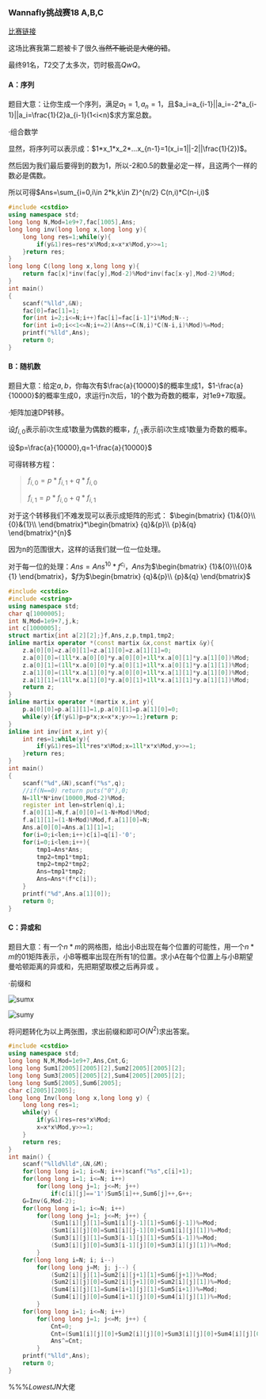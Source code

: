 ### Wannafly挑战赛18 A,B,C

[比赛链接](https://www.nowcoder.com/acm/contest/129#question)

这场比赛我第二题被卡了很久~~当然不能说是大佬的错~~。

最终91名，$T2$交了太多次，罚时极高$QwQ$。

#### A：序列

题目大意：让你生成一个序列，满足$a_1=1,a_n=1$，且$a_i=a_{i-1}||a_i=-2*a_{i-1}||a_i=\frac{1}{2}a_{i-1}(1<i<n)$求方案总数。

·组合数学

显然，将序列可以表示成：$1*x_1*x_2*...x_{n-1}=1(x_i=1||-2||\frac{1}{2})$。

然后因为我们最后要得到的数为1，所以-2和0.5的数量必定一样，且这两个一样的数必是偶数。

所以可得$Ans=\sum_{i=0,i\in 2*k,k\in Z}^{n/2} C(n,i)*C(n-i,i)$

~~~c++
#include <cstdio>
using namespace std;
long long N,Mod=1e9+7,fac[1005],Ans;
long long inv(long long x,long long y){
	long long res=1;while(y){
		if(y&1)res=res*x%Mod;x=x*x%Mod,y>>=1;
	}return res;
}
long long C(long long x,long long y){
	return fac[x]*inv(fac[y],Mod-2)%Mod*inv(fac[x-y],Mod-2)%Mod;
}
int main()
{
	scanf("%lld",&N);
	fac[0]=fac[1]=1;
	for(int i=2;i<=N;i++)fac[i]=fac[i-1]*i%Mod;N--;
	for(int i=0;i<<1<=N;i+=2)(Ans+=C(N,i)*C(N-i,i)%Mod)%=Mod;
	printf("%lld",Ans);
	return 0;
}
~~~



#### B：随机数

题目大意：给定$a,b$，你每次有$\frac{a}{10000}$的概率生成1，$1-\frac{a}{10000}$的概率生成0，求运行n次后，1的个数为奇数的概率，对1e9+7取膜。

·矩阵加速DP转移。

设$f_{i,0}$表示前i次生成1数量为偶数的概率，$f_{i,1}$表示前i次生成1数量为奇数的概率。

设$p=\frac{a}{10000},q=1-\frac{a}{10000}$

可得转移方程：

> $f_{i,0}=p*f_{i,1}+q*f_{i,0}$
>
> $f_{i,1}=p*f_{i,0}+q*f_{i,1}$

对于这个转移我们不难发现可以表示成矩阵的形式：
$\begin{bmatrix} {1}&{0}\\ {0}&{1}\\ \end{bmatrix}*\begin{bmatrix} {q}&{p}\\ {p}&{q} \end{bmatrix}^{n}$

因为n的范围很大，这样的话我们就一位一位处理。

对于每一位的处理：$Ans=Ans^{10}*f^{c_i}$，$Ans$为$\begin{bmatrix} {1}&{0}\\{0}&{1} \end{bmatrix}，$$f$为$\begin{bmatrix} {q}&{p}\\ {p}&{q} \end{bmatrix}$

~~~c++
#include <cstdio>
#include <cstring>
using namespace std;
char q[1000005];
int N,Mod=1e9+7,j,k;
int c[1000005];
struct martix{int a[2][2];}f,Ans,z,p,tmp1,tmp2;
inline martix operator *(const martix &x,const martix &y){
	z.a[0][0]=z.a[0][1]=z.a[1][0]=z.a[1][1]=0;
	z.a[0][0]=(1ll*x.a[0][0]*y.a[0][0]+1ll*x.a[0][1]*y.a[1][0])%Mod;
	z.a[0][1]=(1ll*x.a[0][0]*y.a[0][1]+1ll*x.a[0][1]*y.a[1][1])%Mod;
	z.a[1][0]=(1ll*x.a[1][0]*y.a[0][0]+1ll*x.a[1][1]*y.a[1][0])%Mod;
	z.a[1][1]=(1ll*x.a[1][0]*y.a[0][1]+1ll*x.a[1][1]*y.a[1][1])%Mod;
	return z;
}
inline martix operator *(martix x,int y){
	p.a[0][0]=p.a[1][1]=1,p.a[0][1]=p.a[1][0]=0;
	while(y){if(y&1)p=p*x;x=x*x;y>>=1;}return p;
}
inline int inv(int x,int y){
	int res=1;while(y){
		if(y&1)res=1ll*res*x%Mod;x=1ll*x*x%Mod,y>>=1;
	}return res;
}
int main()
{
	scanf("%d",&N),scanf("%s",q);
	//if(N==0) return puts("0"),0;
	N=1ll*N*inv(10000,Mod-2)%Mod;
	register int len=strlen(q),i;
	f.a[0][1]=N,f.a[0][0]=(1-N+Mod)%Mod;
	f.a[1][1]=(1-N+Mod)%Mod,f.a[1][0]=N;
	Ans.a[0][0]=Ans.a[1][1]=1;
	for(i=0;i<len;i++)c[i]=q[i]-'0';
	for(i=0;i<len;i++){
		tmp1=Ans*Ans;
		tmp2=tmp1*tmp1;
		tmp2=tmp2*tmp2;
		Ans=tmp1*tmp2;
		Ans=Ans*(f*c[i]);
	}
	printf("%d",Ans.a[1][0]);
	return 0;
}
~~~



#### C：异或和

题目大意：有一个$n*m$的网格图，给出小B出现在每个位置的可能性，用一个$n*m$的01矩阵表示，小B等概率出现在所有1的位置。求小A在每个位置上与小B期望曼哈顿距离的异或和，先把期望取模之后再异或 。

·前缀和

![sumx](F:\Website\Github\Cptraser.github.io\blogs\pic\sumx.png)

![sumy](F:\Website\Github\Cptraser.github.io\blogs\pic\sumy.png)

将问题转化为以上两张图，求出前缀和即可$O(N^2)$求出答案。

~~~c++
#include <cstdio>
using namespace std;
long long N,M,Mod=1e9+7,Ans,Cnt,G;
long long Sum1[2005][2005][2],Sum2[2005][2005][2];
long long Sum3[2005][2005][2],Sum4[2005][2005][2];
long long Sum5[2005],Sum6[2005];
char c[2005][2005];
long long Inv(long long x,long long y) {
	long long res=1;
	while(y) {
		if(y&1)res=res*x%Mod;
		x=x*x%Mod,y>>=1;
	}
	return res;
}
int main() {
	scanf("%lld%lld",&N,&M);
	for(long long i=1; i<=N; i++)scanf("%s",c[i]+1);
	for(long long i=1; i<=N; i++)
		for(long long j=1; j<=M; j++)
			if(c[i][j]=='1')Sum5[i]++,Sum6[j]++,G++;
	G=Inv(G,Mod-2);
	for(long long i=1; i<=N; i++)
		for(long long j=1; j<=M; j++) {
			(Sum1[i][j][1]=Sum1[i][j-1][1]+Sum6[j-1])%=Mod;
			(Sum1[i][j][0]=Sum1[i][j-1][0]+Sum1[i][j][1])%=Mod;
			(Sum3[i][j][1]=Sum3[i-1][j][1]+Sum5[i-1])%=Mod;
			(Sum3[i][j][0]=Sum3[i-1][j][0]+Sum3[i][j][1])%=Mod;
		}
	for(long long i=N; i; i--)
		for(long long j=M; j; j--) {
			(Sum2[i][j][1]=Sum2[i][j+1][1]+Sum6[j+1])%=Mod;
			(Sum2[i][j][0]=Sum2[i][j+1][0]+Sum2[i][j][1])%=Mod;
			(Sum4[i][j][1]=Sum4[i+1][j][1]+Sum5[i+1])%=Mod;
			(Sum4[i][j][0]=Sum4[i+1][j][0]+Sum4[i][j][1])%=Mod;
		}
	for(long long i=1; i<=N; i++)
		for(long long j=1; j<=M; j++) {
			Cnt=0;
			Cnt=(Sum1[i][j][0]+Sum2[i][j][0]+Sum3[i][j][0]+Sum4[i][j][0])%Mod*G%Mod;
			Ans^=Cnt;
		}
	printf("%lld",Ans);
	return 0;
}
~~~



%%%$LowestJN$大佬